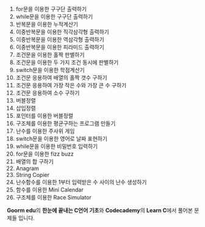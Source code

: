1. for문을 이용한 구구단 출력하기
2. while문을 이용한 구구단 출력하기
3. 반복문을 이용한 누적계산기
4. 이중반복문을 이용한 직각삼각형 출력하기
5. 이중반복문을 이용한 역삼각형 출력하기
6. 이중반복문을 이용한 피라미드 출력하기
7. 조건문을 이용한 홀짝 판별하기
8. 조건문을 이용한 두 가지 조건 동시에 판별하기
9. switch문을 이용한 학점계산기
10. 조건문 응용하여 배열의 홀짝 갯수 구하기
11. 조건문 응용하여 가장 작은 수와 가장 큰 수 구하기
12. 조건문 응용하여 소수 구하기
13. 버블정렬
14. 삽입정렬
15. 포인터를 이용한 버블정렬
16. 구조체를 이용한 평균구하는 프로그램 만들기
17. 난수를 이용한 주사위 게임
18. switch문을 이용한 영어로 날짜 표현하기
19. while문을 이용한 비밀번호 입력하기
20. for문을 이용한 fizz buzz
21. 배열의 합 구하기
22. Anagram
23. String Copier
24. 난수함수를 이용한 1부터 입력받은 수 사이의 난수 생성하기
25. 함수를 이용한 Mini Calendar
26. 구조체를 이용한 Race Simulator

**Goorm edu**의 **한눈에 끝내는 C언어 기초**와  **Codecademy**의 **Learn C**에서 풀어본 문제들 입니다.
